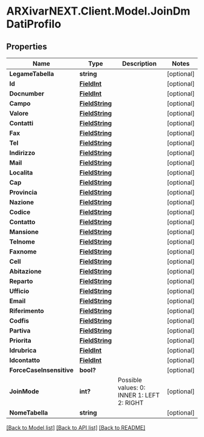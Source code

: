 # ARXivarNEXT.Client.Model.JoinDmDatiProfilo
## Properties

Name | Type | Description | Notes
------------ | ------------- | ------------- | -------------
**LegameTabella** | **string** |  | [optional] 
**Id** | [**FieldInt**](FieldInt.md) |  | [optional] 
**Docnumber** | [**FieldInt**](FieldInt.md) |  | [optional] 
**Campo** | [**FieldString**](FieldString.md) |  | [optional] 
**Valore** | [**FieldString**](FieldString.md) |  | [optional] 
**Contatti** | [**FieldString**](FieldString.md) |  | [optional] 
**Fax** | [**FieldString**](FieldString.md) |  | [optional] 
**Tel** | [**FieldString**](FieldString.md) |  | [optional] 
**Indirizzo** | [**FieldString**](FieldString.md) |  | [optional] 
**Mail** | [**FieldString**](FieldString.md) |  | [optional] 
**Localita** | [**FieldString**](FieldString.md) |  | [optional] 
**Cap** | [**FieldString**](FieldString.md) |  | [optional] 
**Provincia** | [**FieldString**](FieldString.md) |  | [optional] 
**Nazione** | [**FieldString**](FieldString.md) |  | [optional] 
**Codice** | [**FieldString**](FieldString.md) |  | [optional] 
**Contatto** | [**FieldString**](FieldString.md) |  | [optional] 
**Mansione** | [**FieldString**](FieldString.md) |  | [optional] 
**Telnome** | [**FieldString**](FieldString.md) |  | [optional] 
**Faxnome** | [**FieldString**](FieldString.md) |  | [optional] 
**Cell** | [**FieldString**](FieldString.md) |  | [optional] 
**Abitazione** | [**FieldString**](FieldString.md) |  | [optional] 
**Reparto** | [**FieldString**](FieldString.md) |  | [optional] 
**Ufficio** | [**FieldString**](FieldString.md) |  | [optional] 
**Email** | [**FieldString**](FieldString.md) |  | [optional] 
**Riferimento** | [**FieldString**](FieldString.md) |  | [optional] 
**Codfis** | [**FieldString**](FieldString.md) |  | [optional] 
**Partiva** | [**FieldString**](FieldString.md) |  | [optional] 
**Priorita** | [**FieldString**](FieldString.md) |  | [optional] 
**Idrubrica** | [**FieldInt**](FieldInt.md) |  | [optional] 
**Idcontatto** | [**FieldInt**](FieldInt.md) |  | [optional] 
**ForceCaseInsensitive** | **bool?** |  | [optional] 
**JoinMode** | **int?** | Possible values:  0: INNER  1: LEFT  2: RIGHT  | [optional] 
**NomeTabella** | **string** |  | [optional] 

[[Back to Model list]](../README.md#documentation-for-models) [[Back to API list]](../README.md#documentation-for-api-endpoints) [[Back to README]](../README.md)

